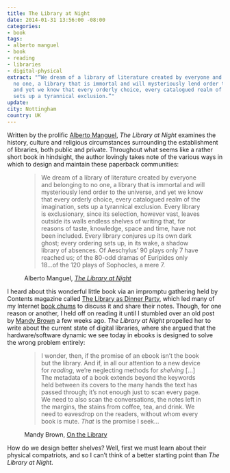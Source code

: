 ```yaml
---
title: The Library at Night
date: 2014-01-31 13:56:00 -08:00
categories:
- book
tags:
- alberto manguel
- book
- reading
- libraries
- digital-physical
extract: "“We dream of a library of literature created by everyone and belonging to
  no one, a library that is immortal and will mysteriously lend order to the universe,
  and yet we know that every orderly choice, every catalogued realm of the imagination,
  sets up a tyrannical exclusion.”"
update: 
city: Nottingham
country: UK
---
```


Written by the prolific [Alberto Manguel](http://www.alberto.manguel.com/), *The Library at Night* examines the history, culture and religious circumstances surrounding the establishment of libraries, both public and private. Throughout what seems like a rather short book in hindsight, the author lovingly takes note of the various ways in which to design and maintain these paperback communities:

<figure><blockquote><p>We dream of a library of literature created by everyone and belonging to no one, a library that is immortal and will mysteriously lend order to the universe, and yet we know that every orderly choice, every catalogued realm of the imagination, sets up a tyrannical exclusion. Every library is exclusionary, since its selection, however vast, leaves outside its walls endless shelves of writing that, for reasons of taste, knowledge, space and time, have not been included. Every library conjures up its own dark ghost; every ordering sets up, in its wake, a shadow library of absences. Of Aeschylus’ 90 plays only 7 have reached us; of the 80-odd dramas of Euripides only 18...of the 120 plays of Sophocles, a mere 7.</p></blockquote>
<figcaption class="cite"><p>Alberto Manguel, <em><a href="http://www.amazon.co.uk/Library-at-Night-Alberto-Manguel/dp/0300151306">The Library at Night</a></em></p></figcaption>
</figure>

I heard about this wonderful little book via an impromptu gathering held by Contents magazine called [The Library as Dinner Party](http://contentsmagazine.com/articles/the-library-as-dinner-party/), which led many of my Internet [book chums](https://twitter.com/robinrendle/status/380387882202320896) to discuss it and share their notes. Though, for one reason or another, I held off on reading it until I stumbled over an old post by [Mandy Brown](https://twitter.com/aworkinglibrary) a few weeks ago. *The Library at Night* propelled her to write about the current state of digital libraries, where she argued that the hardware/software dynamic we see today in ebooks is designed to solve the wrong problem entirely:

<figure><blockquote><p>I wonder, then, if the promise of an ebook isn’t the book but the library. And if, in all our attention to a new device for <em>reading</em>, we’re neglecting methods for <em>shelving</em> [...] The metadata of a book extends beyond the keywords held between its covers to the many hands the text has passed through; it’s not enough just to scan every page. We need to also scan the conversations, the notes left in the margins, the stains from coffee, tea, and drink. We need to eavesdrop on the readers, without whom every book is mute. <em>That</em> is the promise I seek...</p></blockquote><figcaption class="cite"><p>Mandy Brown, <a href="http://aworkinglibrary.com/library/archives/on_the_library/">On the Library</a></p></figcaption></figure>

How do we design better shelves? Well, first we must learn about their physical compatriots, and so I can’t think of a better starting point than *The Library at Night*.
